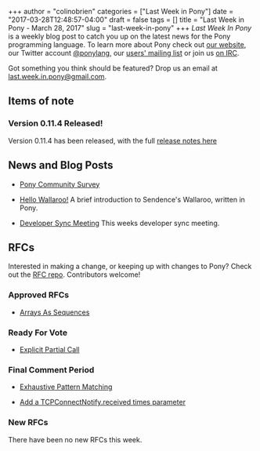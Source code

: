 +++
author = "colinobrien"
categories = ["Last Week in Pony"]
date = "2017-03-28T12:48:57-04:00"
draft = false
tags = []
title = "Last Week in Pony - March 28, 2017"
slug = "last-week-in-pony"
+++
_Last Week In Pony_ is a weekly blog post to catch you up on the latest news for the Pony programming language. To learn more about Pony check out [our website](ponylang.org), our Twitter account [@ponylang](https://twitter.com/ponylang), our [users' mailing list](https://pony.groups.io/g/user) or join us [on IRC](https://webchat.freenode.net/?channels=%23ponylang). 

Got something you think should be featured? Drop us an email at [last.week.in.pony@gmail.com](mailto:last.week.in.pony@gmail.com).
<!--more-->


## Items of note

### Version 0.11.4 Released!
  
Version 0.11.4 has been released, with the full [release notes here](https://pony.groups.io/g/user/topic/pony_0_11_4_has_been_released/4652245?p=,,,20,0,0,0::recentpostdate%2Fsticky,,,20,2,0,4652245)

## News and Blog Posts
  
- [Pony Community Survey](https://docs.google.com/forms/d/e/1FAIpQLScBNr5dPPCVYchRukAm-sFR3wipndVJiua3xHr8CslohVFRlg/viewform?c=0&w=1&usp=send_form)

- [Hello Wallaroo!](http://engineering.sendence.com/2017/03/hello-wallaroo/) A brief introduction to Sendence's Wallaroo, written in Pony.

- [Developer Sync Meeting](https://pony.groups.io/g/dev/files/Pony%20Sync/March%2022,%202017) This weeks developer sync meeting.

## RFCs

Interested in making a change, or keeping up with changes to Pony? Check out the [RFC repo](https://github.com/ponylang/rfcs). Contributors welcome!

### Approved RFCs
  
- [Arrays As Sequences](https://github.com/ponylang/rfcs/pull/84)

### Ready For Vote
  
- [Explicit Partial Call](https://github.com/ponylang/rfcs/pull/82)

### Final Comment Period
  
- [Exhaustive Pattern Matching](https://github.com/ponylang/rfcs/pull/86)

- [Add a TCPConnectNotify.received times parameter](https://github.com/ponylang/rfcs/pull/85)

### New RFCs
  
There have been no new RFCs this week.
